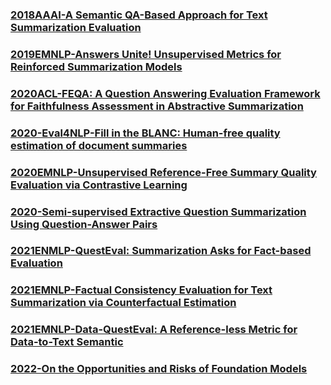 ### [2018AAAI-A Semantic QA-Based Approach for Text Summarization Evaluation](https://arxiv.org/ftp/arxiv/papers/1704/1704.06259.pdf)
### [2019EMNLP-Answers Unite! Unsupervised Metrics for Reinforced Summarization Models](https://arxiv.org/pdf/1909.01610.pdf)
### [2020ACL-FEQA: A Question Answering Evaluation Framework for Faithfulness Assessment in Abstractive Summarization](https://arxiv.org/pdf/2005.03754.pdf)
### [2020-Eval4NLP-Fill in the BLANC: Human-free quality estimation of document summaries](https://arxiv.org/pdf/2002.09836.pdf)
### [2020EMNLP-Unsupervised Reference-Free Summary Quality Evaluation via Contrastive Learning](https://arxiv.org/pdf/2010.01781.pdf)
### [2020-Semi-supervised Extractive Question Summarization Using Question-Answer Pairs](https://www.ncbi.nlm.nih.gov/pmc/articles/PMC7148067/)
### [2021ENMLP-QuestEval: Summarization Asks for Fact-based Evaluation](https://arxiv.org/pdf/2103.12693.pdf)
### [2021EMNLP-Factual Consistency Evaluation for Text Summarization via Counterfactual Estimation](https://arxiv.org/pdf/2108.13134.pdf)
### [2021EMNLP-Data-QuestEval: A Reference-less Metric for Data-to-Text Semantic](https://arxiv.org/pdf/2104.07555.pdf)
### [2022-On the Opportunities and Risks of Foundation Models](https://arxiv.org/pdf/2108.07258.pdf)
